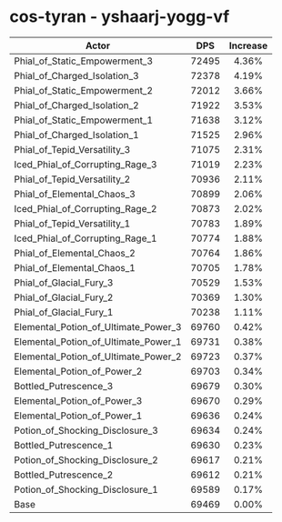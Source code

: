 # cos-tyran - yshaarj-yogg-vf
| Actor | DPS | Increase |
|---|:---:|:---:|
|Phial_of_Static_Empowerment_3|72495|4.36%|
|Phial_of_Charged_Isolation_3|72378|4.19%|
|Phial_of_Static_Empowerment_2|72012|3.66%|
|Phial_of_Charged_Isolation_2|71922|3.53%|
|Phial_of_Static_Empowerment_1|71638|3.12%|
|Phial_of_Charged_Isolation_1|71525|2.96%|
|Phial_of_Tepid_Versatility_3|71075|2.31%|
|Iced_Phial_of_Corrupting_Rage_3|71019|2.23%|
|Phial_of_Tepid_Versatility_2|70936|2.11%|
|Phial_of_Elemental_Chaos_3|70899|2.06%|
|Iced_Phial_of_Corrupting_Rage_2|70873|2.02%|
|Phial_of_Tepid_Versatility_1|70783|1.89%|
|Iced_Phial_of_Corrupting_Rage_1|70774|1.88%|
|Phial_of_Elemental_Chaos_2|70764|1.86%|
|Phial_of_Elemental_Chaos_1|70705|1.78%|
|Phial_of_Glacial_Fury_3|70529|1.53%|
|Phial_of_Glacial_Fury_2|70369|1.30%|
|Phial_of_Glacial_Fury_1|70238|1.11%|
|Elemental_Potion_of_Ultimate_Power_3|69760|0.42%|
|Elemental_Potion_of_Ultimate_Power_1|69731|0.38%|
|Elemental_Potion_of_Ultimate_Power_2|69723|0.37%|
|Elemental_Potion_of_Power_2|69703|0.34%|
|Bottled_Putrescence_3|69679|0.30%|
|Elemental_Potion_of_Power_3|69670|0.29%|
|Elemental_Potion_of_Power_1|69636|0.24%|
|Potion_of_Shocking_Disclosure_3|69634|0.24%|
|Bottled_Putrescence_1|69630|0.23%|
|Potion_of_Shocking_Disclosure_2|69617|0.21%|
|Bottled_Putrescence_2|69612|0.21%|
|Potion_of_Shocking_Disclosure_1|69589|0.17%|
|Base|69469|0.00%|
